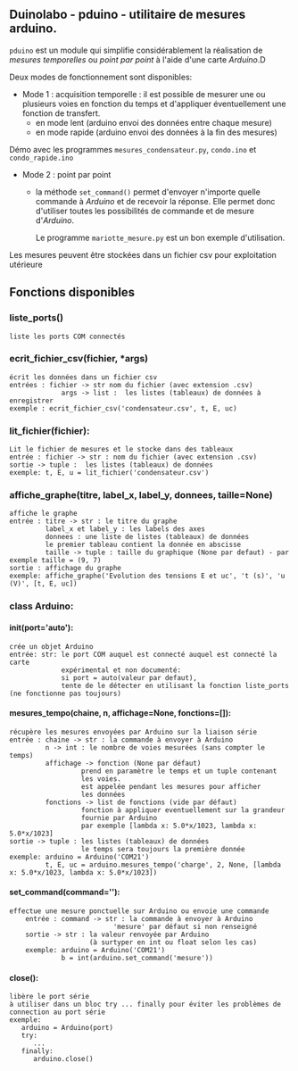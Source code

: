 ## Duinolabo - pduino - utilitaire de mesures arduino.

`pduino` est un module qui simplifie considérablement la réalisation de _mesures temporelles_ ou _point par point_ à l'aide d'une carte _Arduino_.D

Deux modes de fonctionnement sont disponibles:
            
- Mode 1 : acquisition temporelle : il est possible de mesurer une ou plusieurs voies en fonction du temps et d'appliquer éventuellement une fonction de transfert.
    - en mode lent (arduino envoi des données entre chaque mesure)
    - en mode rapide (arduino envoi des données à la fin des mesures)

Démo avec les programmes `mesures_condensateur.py`, `condo.ino` et `condo_rapide.ino`

- Mode 2 : point par point
    - la méthode `set_command()` permet d'envoyer n'importe quelle commande à _Arduino_ et de recevoir la réponse. Elle permet donc d'utiliser toutes les possibilités de commande et de mesure d'_Arduino_.

        Le programme `mariotte_mesure.py`  est un bon exemple d'utilisation.
              
Les mesures peuvent être stockées dans un fichier csv pour exploitation utérieure


## Fonctions disponibles

### liste_ports()
    liste les ports COM connectés

### ecrit_fichier_csv(fichier, *args)
    écrit les données dans un fichier csv
    entrées : fichier -> str nom du fichier (avec extension .csv)
                 args -> list :  les listes (tableaux) de données à enregistrer
    exemple : ecrit_fichier_csv('condensateur.csv', t, E, uc)
    
### lit_fichier(fichier):
    Lit le fichier de mesures et le stocke dans des tableaux
    entrée : fichier -> str : nom du fichier (avec extension .csv)
    sortie -> tuple :  les listes (tableaux) de données
    exemple: t, E, u = lit_fichier('condensateur.csv')

### affiche_graphe(titre, label_x, label_y, donnees, taille=None)
    affiche le graphe
    entrée : titre -> str : le titre du graphe
             label_x et label_y : les labels des axes
             donnees : une liste de listes (tableaux) de données
             le premier tableau contient la donnée en abscisse
             taille -> tuple : taille du graphique (None par defaut) - par exemple taille = (9, 7)
    sortie : affichage du graphe
    exemple: affiche_graphe('Evolution des tensions E et uc', 't (s)', 'u (V)', [t, E, uc])
    
### class Arduino:
#### __init__(port='auto'):
    crée un objet Arduino
    entrée: str: le port COM auquel est connecté auquel est connecté la carte
                 expérimental et non documenté:
                 si port = auto(valeur par defaut),
                 tente de le détecter en utilisant la fonction liste_ports (ne fonctionne pas toujours)
              
#### mesures_tempo(chaine, n, affichage=None, fonctions=[]):
    récupère les mesures envoyées par Arduino sur la liaison série
    entrée : chaine -> str : la commande à envoyer à Arduino
             n -> int : le nombre de voies mesurées (sans compter le temps)
             affichage -> fonction (None par défaut)
                      prend en paramètre le temps et un tuple contenant
                      les voies.
                      est appelée pendant les mesures pour afficher
                      les données
             fonctions -> list de fonctions (vide par défaut)
                      fonction à appliquer eventuellement sur la grandeur
                      fournie par Arduino
                      par exemple [lambda x: 5.0*x/1023, lambda x: 5.0*x/1023]
    sortie -> tuple : les listes (tableaux) de données
                      le temps sera toujours la première donnée
    exemple: arduino = Arduino('COM21')
             t, E, uc = arduino.mesures_tempo('charge', 2, None, [lambda x: 5.0*x/1023, lambda x: 5.0*x/1023])


#### set_command(command=''):
    effectue une mesure ponctuelle sur Arduino ou envoie une commande
        entrée : command -> str : la commande à envoyer à Arduino
                              'mesure' par défaut si non renseigné
        sortie -> str : la valeur renvoyée par Arduino
                        (à surtyper en int ou float selon les cas)
        exemple: arduino = Arduino('COM21')
                 b = int(arduino.set_command('mesure'))

#### close():
    libère le port série
    à utiliser dans un bloc try ... finally pour éviter les problèmes de connection au port série
    exemple:
       arduino = Arduino(port)
       try:
          ...
       finally:
          arduino.close()           
          
